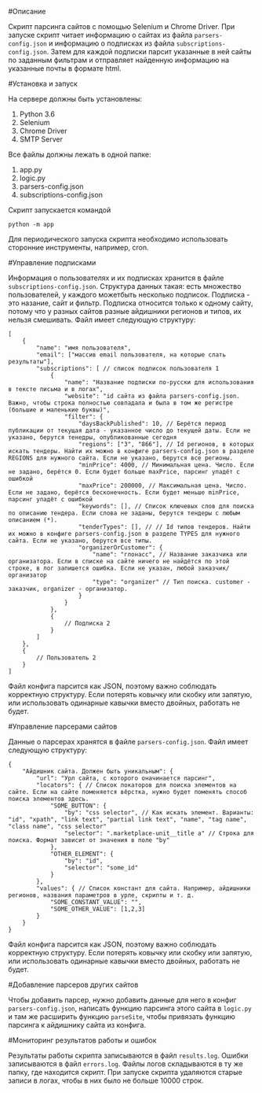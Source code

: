#Описание

Скрипт парсинга сайтов с помощью Selenium и Chrome Driver.
При запуске скрипт читает информацию о сайтах из файла `parsers-config.json` и информацию о подписках из файла `subscriptions-config.json`. Затем для каждой подписки парсит указанные в ней сайты по заданным фильтрам и отправляет найденную информацию на указанные почты в формате html.

#Установка и запуск

На сервере должны быть установлены:

1. Python 3.6
1. Selenium
1. Chrome Driver
1. SMTP Server

Все файлы должны лежать в одной папке:

1. app.py
1. logic.py
1. parsers-config.json
1. subscriptions-config.json

Скрипт запускается командой

```
python -m app
```

Для периодического запуска скрипта необходимо использовать сторонние инструменты, например, cron.

#Управление подписками

Информация о пользователях и их подписках хранится в файле `subscriptions-config.json`.
Структура данных такая: есть множество пользователей, у каждого можетбыть несколько подписок. Подписка - это назание, сайт и фильтр. Подписка относится только к одному сайту, потому что у разных сайтов разные айдишники регионов и типов, их нельзя смешивать.
Файл имеет следующую структуру:

```
[
	{
		"name": "имя пользователя",
		"email": ["массив email пользователя, на которые слать результаты"],
		"subscriptions": [ // список подписок пользователя 1
			{
				"name": "Название подписки по-русски для использования в тексте письма и в логах",
				"website": "id сайта из файла parsers-config.json. Важно, чтобы строка полностью совпадала и была в том же регистре (большие и маленькие буквы)",
				"filter": {
					"daysBackPublished": 10, // Берётся период публикации от текущая дата - указанное число до текущей даты. Если не указано, берутся тенедры, опубликованные сегодня
					"regions": ["3", "866"], // Id регионов, в которых искать тендеры. Найти их можно в конфиге parsers-config.json в разделе REGIONS для нужного сайта. Если не указано, берутся все регионы.
					"minPrice": 4000, // Минимальная цена. Число. Если не задано, берётся 0. Если будет больше maxPrice, парсинг упадёт с ошибкой
					"maxPrice": 200000, // Максимальная цена. Число. Если не задано, берётся бесконечность. Если будет меньше minPrice, парсинг упадёт с ошибкой
					"keywords": [], // Список ключевых слов для поиска по описанию тендера. Если слова не заданы, берутся тендеры с любым описанием (*).
					"tenderTypes": [], // // Id типов тендеров. Найти их можно в конфиге parsers-config.json в разделе TYPES для нужного сайта. Если не указано, берутся все типы.
					"organizerOrCustomer": {
						"name": "глонасс", // Название заказчика или организатора. Если в списке на сайте ничего не найдётся по этой строке, в лог запишется ошибка. Если не указан, любой заказчик/организатор
						"type": "organizer" // Тип поиска. customer - заказчик, organizer - организатор.
					}
				}
			},
			{
				// Подписка 2
			}
		]
	},
	{
		// Пользователь 2
	}
]
```

Файл конфига парсится как JSON, поэтому важно соблюдать корректную структуру. Если потерять ковычку или скобку или запятую, или использовать одинарные кавычки вместо двойных, работать не будет.

#Управление парсерами сайтов

Данные о парсерах хранятся в файле `parsers-config.json`. Файл имеет следующую структуру:

```
{
	"Айдишник сайта. Должен быть уникальным": {
		"url": "Урл сайта, с которого оначинается парсинг",
		"locators": { // Список локаторов для поиска элементов на сайте. Если на сайте поменяется вёрстка, нужно будет поменять способ поиска элементов здесь.
			"SOME_BUTTON": {
				"by": "css selector", // Как искать элемент. Варианты: "id", "xpath", "link text", "partial link text", "name", "tag name", "class name", "css selector"
                "selector": ".marketplace-unit__title a" // Строка для поиска. Формат зависит от значения в поле "by"
			},
			"OTHER_ELEMENT": {
				"by": "id",
                "selector": "some_id"
			}
		},
		"values": { // Список констант для сайта. Например, айдишники регионов, названия параметров в урле, скрипты и т. д.
			"SOME_CONSTANT_VALUE": "",
			"SOME_OTHER_VALUE": [1,2,3]
		}
	}
}
```

Файл конфига парсится как JSON, поэтому важно соблюдать корректную структуру. Если потерять ковычку или скобку или запятую, или использовать одинарные кавычки вместо двойных, работать не будет.

#Добавление парсеров других сайтов

Чтобы добавить парсер, нужно добавить данные для него в конфиг `parsers-config.json`, написать функцию парсинга этого сайта в `logic.py` и там же расширить функцию `parseSite`, чтобы привязать функцию парсинга к айдишнику сайта из конфига.

#Мониторинг результатов работы и ошибок

Результаты работы скрипта записываются в файл `results.log`.
Ошибки записываются в файл `errors.log`.
Файлы логов складываются в ту же папку, где находится скрипт. При запуске скрипта удаляются старые записи в логах, чтобы в них было не больше 10000 строк.

